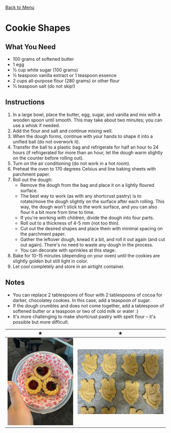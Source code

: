 [Back to Menu](../index.MD)

# Cookie Shapes
## What You Need
* 100 grams of softened butter
* 1 egg
* ½ cup white sugar (100 grams)
* ½ teaspoon vanilla extract or 1 teaspoon essence
* 2 cups all-purpose flour (280 grams) or other flour
* ⅓ teaspoon salt (do not skip!)

## Instructions
1. In a large bowl, place the butter, egg, sugar, and vanilla and mix with a wooden spoon until smooth. This may take about two minutes; you can use a whisk if needed.
2. Add the flour and salt and continue mixing well.
3. When the dough forms, continue with your hands to shape it into a unified ball (do not overwork it).
4. Transfer the ball to a plastic bag and refrigerate for half an hour to 24 hours (if refrigerated for more than an hour, let the dough warm slightly on the counter before rolling out).
5. Turn on the air conditioning (do not work in a hot room).
6. Preheat the oven to 170 degrees Celsius and line baking sheets with parchment paper.
7. Roll out the dough:
   * Remove the dough from the bag and place it on a lightly floured surface.
   * The best way to work (as with any shortcrust pastry) is to rotate/move the dough slightly on the surface after each rolling. This way, the dough won't stick to the work surface, and you can also flour it a bit more from time to time.
   * If you're working with children, divide the dough into four parts.
   * Roll out to a thickness of 4-5 mm (not too thin).
   * Cut out the desired shapes and place them with minimal spacing on the parchment paper.
   * Gather the leftover dough, knead it a bit, and roll it out again (and cut out again). There's no need to waste any dough in the process.
   * You can decorate with sprinkles at this stage.
8. Bake for 10-15 minutes (depending on your oven) until the cookies are slightly golden but still light in color.
9. Let cool completely and store in an airtight container.

## Notes
- You can replace 2 tablespoons of flour with 2 tablespoons of cocoa for darker, chocolatey cookies. In this case, add a teaspoon of sugar.
- If the dough crumbles and does not come together, add a tablespoon of softened butter or a teaspoon or two of cold milk or water :)
- It's more challenging to make shortcrust pastry with spelt flour – it's possible but more difficult.

 ★ | ★ 
:--:|:--:
![cookie](../images/cookiecutter.jpeg) | ![cookie](../images/cookiecutter2.jpg)
